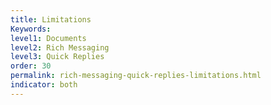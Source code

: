 ```yaml
---
title: Limitations
Keywords:
level1: Documents
level2: Rich Messaging
level3: Quick Replies
order: 30
permalink: rich-messaging-quick-replies-limitations.html
indicator: both
---
```

